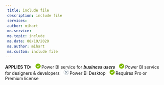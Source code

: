 ```yaml
---
 title: include file
 description: include file
 services: 
 author: mihart
 ms.service: 
 ms.topic: include
 ms.date: 08/19/2020
 ms.author: mihart
 ms.custom: include file
---
```


<Token>**APPLIES TO:** ![yes](media/yes.png)Power BI service for ***business users*** ![yes](media/yes.png)Power BI service for designers & developers ![no](media/no.png)Power BI Desktop ![yes](media/yes.png)Requires Pro or Premium license  </Token>